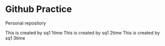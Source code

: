 # Github Practice

Personal repository

This is created by sq1 1time
This is created by sq1 2time
This is created by sq1 3time
